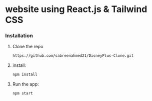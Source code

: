 <h1>website using React.js & Tailwind CSS</h1>


### Installation

1. Clone the repo
   ```sh
   https://github.com/sabreenahmed21/DisneyPlus-Clone.git
   ```
2. install:
   ```sh
   npm install
   ```
3. Run the app:
   ```sh
   npm start
   ```
